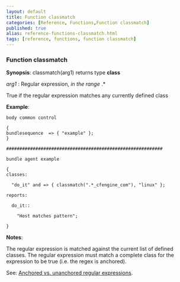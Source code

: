 ```yaml
---
layout: default
title: Function classmatch
categories: [Reference, Functions,Function classmatch]
published: true
alias: reference-functions-classmatch.html
tags: [reference, functions, function classmatch]
---
```


### Function classmatch

**Synopsis**: classmatch(arg1) returns type **class**

  
 *arg1* : Regular expression, *in the range* .\*   

True if the regular expression matches any currently defined class

**Example**:  
   

```cf3
body common control

{
bundlesequence  => { "example" };
}

###########################################################

bundle agent example

{     
classes:

  "do_it" and => { classmatch(".*_cfengine_com"), "linux" }; 

reports:

  do_it::

    "Host matches pattern";

}
```

**Notes**:  
   

The regular expression is matched against the current list of defined
classes. The regular expression must match a complete class for the
expression to be true (i.e. the regex is anchored).

See: [Anchored vs. unanchored regular
expressions](#Anchored-vs_002e-unanchored-regular-expressions).
